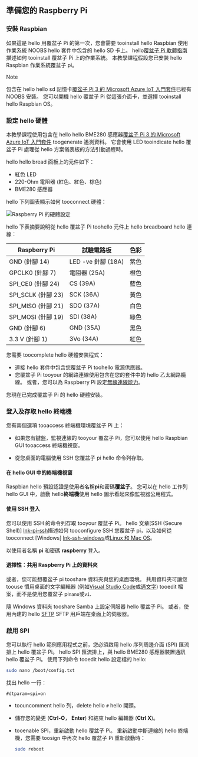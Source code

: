 ## <a name="prepare-your-raspberry-pi"></a>準備您的 Raspberry Pi

### <a name="install-raspbian"></a>安裝 Raspbian

如果這是 hello 用覆盆子 Pi 的第一次，您會需要 tooinstall hello Raspbian 使用作業系統 NOOBS hello 套件中包含的 hello SD 卡上。 hello[覆盆子 Pi 軟體指南][ lnk-install-raspbian]描述如何 tooinstall 覆盆子 Pi 上的作業系統。 本教學課程假設您已安裝 hello Raspbian 作業系統覆盆子 pi。

> [!NOTE]
> 包含在 hello hello sd 記憶卡[覆盆子 Pi 3 的 Microsoft Azure IoT 入門套件][ lnk-starter-kits]已經有 NOOBS 安裝。 您可以開機 hello 覆盆子 Pi 從這張介面卡，並選擇 tooinstall hello Raspbian OS。

### <a name="set-up-hello-hardware"></a>設定 hello 硬體

本教學課程使用包含在 hello hello BME280 感應器[覆盆子 Pi 3 的 Microsoft Azure IoT 入門套件][ lnk-starter-kits] toogenerate 遙測資料。 它會使用 LED tooindicate hello 覆盆子 Pi 處理從 hello 方案儀表板的方法引動過程時。

hello hello bread 面板上的元件如下：

- 紅色 LED
- 220-Ohm 電阻器 (紅色、紅色、棕色)
- BME280 感應器

hello 下列圖表顯示如何 tooconnect 硬體：

![Raspberry Pi 的硬體設定][img-connection-diagram]

hello 下表摘要說明從 hello 覆盆子 Pi toohello 元件上 hello breadboard hello 連線：

| Raspberry Pi            | 試驗電路板             |色彩         |
| ----------------------- | ---------------------- | ------------- |
| GND (針腳 14)            | LED -ve 針腳 (18A)      | 紫色          |
| GPCLK0 (針腳 7)          | 電阻器 (25A)         | 橙色          |
| SPI_CE0 (針腳 24)        | CS (39A)               | 藍色          |
| SPI_SCLK (針腳 23)       | SCK (36A)              | 黃色        |
| SPI_MISO (針腳 21)       | SDO (37A)              | 白色         |
| SPI_MOSI (針腳 19)       | SDI (38A)              | 綠色         |
| GND (針腳 6)             | GND (35A)              | 黑色         |
| 3.3 V (針腳 1)           | 3Vo (34A)              | 紅色           |

您需要 toocomplete hello 硬體安裝程式：

- 連接 hello 套件中包含您覆盆子 Pi toohello 電源供應器。
- 您覆盆子 Pi tooyour 的網路連線使用包含在您的套件中的 hello 乙太網路纜線。 或者，您可以為 Raspberry Pi 設定[無線連線能力][lnk-pi-wireless]。

您現在已完成覆盆子 Pi 的 hello 硬體安裝。

### <a name="sign-in-and-access-hello-terminal"></a>登入及存取 hello 終端機

您有兩個選項 tooaccess 終端機環境覆盆子 Pi 上：

- 如果您有鍵盤，監視連線的 tooyour 覆盆子 Pi，您可以使用 hello Raspbian GUI tooaccess 終端機視窗。

- 從您桌面的電腦使用 SSH 您覆盆子 pi hello 命令列存取。

#### <a name="use-a-terminal-window-in-hello-gui"></a>在 hello GUI 中的終端機視窗

Raspbian hello 預設認證是使用者名稱**pi**和密碼**覆盆子**。 您可以在 hello 工作列 hello GUI 中，啟動 hello**終端機**使用 hello 圖示看起來像監視器公用程式。

#### <a name="sign-in-with-ssh"></a>使用 SSH 登入

您可以使用 SSH 的命令列存取 tooyour 覆盆子 Pi。 hello 文章[SSH (Secure Shell)] [ lnk-pi-ssh]描述如何 tooconfigure SSH 您覆盆子 pi，以及如何從 tooconnect [Windows] [ lnk-ssh-windows]或[Linux 和 Mac OS][lnk-ssh-linux]。

以使用者名稱 **pi** 和密碼 **raspberry** 登入。

#### <a name="optional-share-a-folder-on-your-raspberry-pi"></a>選擇性︰共用 Raspberry Pi 上的資料夾

或者，您可能想覆盆子 pi tooshare 資料夾與您的桌面環境。 共用資料夾可讓您 toouse 慣用桌面的文字編輯器 (例如[Visual Studio Code](https://code.visualstudio.com/)或[適文字](http://www.sublimetext.com/)) tooedit 檔案，而不是使用您覆盆子 pi`nano`或`vi`.

隨 Windows 資料夾 tooshare Samba 上設定伺服器 hello 覆盆子 Pi。 或者，使用內建的 hello [SFTP](https://www.raspberrypi.org/documentation/remote-access/) SFTP 用戶端在桌面上的伺服器。

### <a name="enable-spi"></a>啟用 SPI

您可以執行 hello 範例應用程式之前，您必須啟用 hello 序列周邊介面 (SPI) 匯流排上 hello 覆盆子 Pi。 hello SPI 匯流排上，與 hello BME280 感應器裝置通訊 hello 覆盆子 Pi。 使用下列命令 tooedit hello 設定檔的 hello:

```sh
sudo nano /boot/config.txt
```

找出 hello 一行：

`#dtparam=spi=on`

- toouncomment hello 列，delete hello `#` hello 開頭。
- 儲存您的變更 (**Ctrl-O**， **Enter**) 和結束 hello 編輯器 (**Ctrl X**)。
- tooenable SPI，重新啟動 hello 覆盆子 Pi。 重新啟動中斷連線的 hello 終端機，您需要 toosign 中再次 hello 覆盆子 Pi 重新啟動時：

  ```sh
  sudo reboot
  ```


[img-connection-diagram]: media/iot-suite-raspberry-pi-kit-prepare-pi/rpi2_remote_monitoring.png

[lnk-install-raspbian]: https://www.raspberrypi.org/learning/software-guide/quickstart/
[lnk-pi-wireless]: https://www.raspberrypi.org/documentation/configuration/wireless/README.md
[lnk-pi-ssh]: https://www.raspberrypi.org/documentation/remote-access/ssh/README.md
[lnk-ssh-windows]: https://www.raspberrypi.org/documentation/remote-access/ssh/windows.md
[lnk-ssh-linux]: https://www.raspberrypi.org/documentation/remote-access/ssh/unix.md
[lnk-starter-kits]: https://azure.microsoft.com/develop/iot/starter-kits/